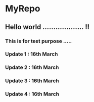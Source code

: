 # MyRepo
## Hello world ................... !! 
 
### This is for test purpose .....

### Update 1 : 16th March 
### Update 2 : 16th March 
### Update 3 : 16th March 
### Update 4 : 16th March 

